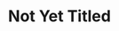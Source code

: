 ---
ee_id: '2221'
site: '1'
type: '2'
long_id: 2012-149 Not Yet Titled
url: 2012-149-not-yet-titled
title: Not Yet Titled
year: '2012'
medium: Realtime tele-performance
commission:
dims:
pitch: Live tele-performance of me watching TV (and having a glass of white wine).
ps: "​This was a live performance where I watched TV in NYC, and broadcast it live
  to the Western Front in Vancouver (via Skype).I also had a glass of white wine somewhere
  along the way. Yes, that is Erin Brockovich in the still above. The idea here was
  to do just whatever I would have been doing anyway, except broadcast it across North
  America to an audience - the ultimate low stress / stay at home performance."
live_url:
related:
youtube:
imgs: untitled-2012-149-western-front-perf-view-2-database-BW.jpg
subheading:
display_year: '2012'
download:
add_credit:
add_credits:
related_code:
layout: things-i-made
---